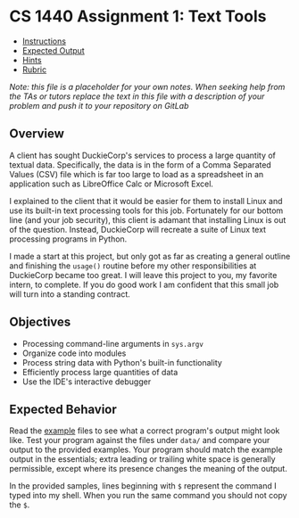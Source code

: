 # CS 1440 Assignment 1: Text Tools

* [Instructions](instructions/Instructions.md)
* [Expected Output](instructions/examples)
* [Hints](instructions/Hints.md)
* [Rubric](instructions/Rubric.md)

*Note: this file is a placeholder for your own notes.  When seeking help from the TAs or tutors replace the text in this file with a description of your problem and push it to your repository on GitLab*

## Overview

A client has sought DuckieCorp's services to process a large quantity of textual data.  Specifically, the data is in the form of a Comma Separated Values (CSV) file which is far too large to load as a spreadsheet in an application such as LibreOffice Calc or Microsoft Excel.

I explained to the client that it would be easier for them to install Linux and use its built-in text processing tools for this job.  Fortunately for our bottom line (and your job security), this client is adamant that installing Linux is out of the question.  Instead, DuckieCorp will recreate a suite of Linux text processing programs in Python.

I made a start at this project, but only got as far as creating a general outline and finishing the `usage()` routine before my other responsibilities at DuckieCorp became too great.  I will leave this project to you, my favorite intern, to complete.  If you do good work I am confident that this small job will turn into a standing contract.  



## Objectives

-   Processing command-line arguments in `sys.argv`
-   Organize code into modules
-   Process string data with Python's built-in functionality
-   Efficiently process large quantities of data
-   Use the IDE's interactive debugger


## Expected Behavior

Read the [example](instructions/examples) files to see what a correct program's output might look like.  Test your program against the files under `data/` and compare your output to the provided examples.  Your program should match the example output in the essentials; extra leading or trailing white space is generally permissible, except where its presence changes the meaning of the output.

In the provided samples, lines beginning with `$` represent the command I typed into my shell.  When you run the same command you should not copy the `$`.
